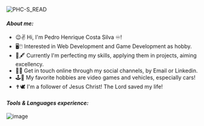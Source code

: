 ![PHC-S_READ](https://github.com/user-attachments/assets/872121b5-2fa8-47d0-a459-876cc8868455)
#### *About me:*

- 😉✌️ Hi, I'm Pedro Henrique Costa Silva ♾️!
- 🖥️🖱️ Interested in Web Development and Game Development as hobby.
- 📖🖋️ Currently I'm perfecting my skills, applying them in projects, aiming excellency.
- 📮📡 Get in touch online through my social channels, by Email or Linkedin.
- 🕹️🚗 My favorite hobbies are video games and vehicles, especially cars! 
- ✝️🕊️ I'm a follower of Jesus Christ! The Lord saved my life!

#### *Tools & Languages experience:*

![image](https://github.com/user-attachments/assets/b7195c3b-4633-4f3e-a75e-e3608bca7d34)
